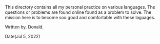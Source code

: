 This directory contains all my personal practice on various languages. The questions or problems are found online found as a problem to solve. The mission here is to become soo good and comfortable with these laguages.

Written by,
Donald.

Date(Jul 5, 2022)
